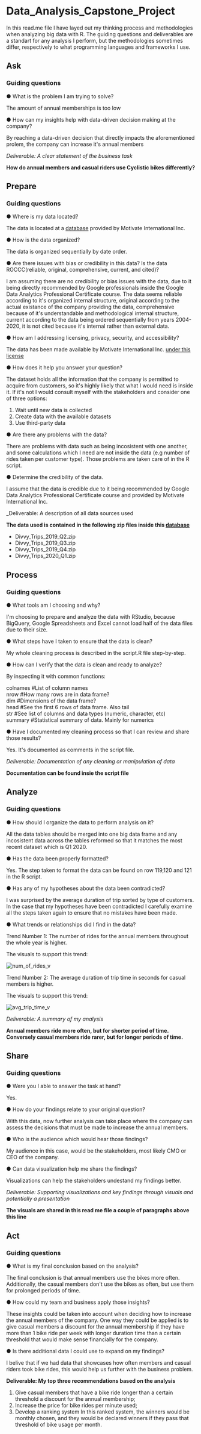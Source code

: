 # Data_Analysis_Capstone_Project

In this read.me file I have layed out my thinking process and methodologies when analyzing big data with R. The guiding questions and deliverables are a standart for any analysis I perform, but the methodologies sometimes differ, respectively to what programming languages and frameworks I use.

## Ask
### Guiding questions
● What is the problem I am trying to solve?  

The amount of annual memberships is too low  

● How can my insights help with data-driven decision making at the company?  

By reaching a data-driven decision that directly impacts the aforementioned prolem, the company can increase it's annual members  

_Deliverable: A clear statement of the business task_

**How do annual members and casual riders use Cyclistic bikes differently?**  

## Prepare  

### Guiding questions   

● Where is my data located?  

The data is located at a [database](https://divvy-tripdata.s3.amazonaws.com/index.html) provided by Motivate International Inc. 

● How is the data organized?  

The data is organized sequentially by date order.   

● Are there issues with bias or credibility in this data? Is the data ROCCC(reliable, original, comprehensive, current, and cited)?  

I am assuming there are no credibility or bias issues with the data, due to it being directly recommended by Google professionals inside the Google Data Analytics Professional Certificate course. The data seems reliable according to it's organized internal structure, original according to the actual existance of the company providing the data, comprehensive because of it's understandable and methodological internal structure, current according to the data being ordered sequentially from years 2004-2020, it is not cited because it's internal rather than external data.   

● How am I addressing licensing, privacy, security, and accessibility?  

The data has been made available by Motivate International Inc. [under this license](https://www.divvybikes.com/data-license-agreement)   

● How does it help you answer your question?  

The dataset holds all the information that the company is permitted to acquire from customers, so it's highly likely that what I would need is inside it. If it's not I would consult myself with the stakeholders and consider one of three options:  

1. Wait until new data is collected  
2. Create data with the available datasets  
3. Use third-party data  

● Are there any problems with the data?  

There are problems with data such as being incosistent with one another, and some calculations which I need are not inside the data (e.g number of rides taken per customer type). Those problems are taken care of in the R script.  

● Determine the credibility of the data.  

I assume that the data is credible due to it being recommended by Google Data Analytics Professional Certificate course and provided by Motivate International Inc. 

_Deliverable: A description of all data sources used  

**The data used is contained in the following zip files inside this [database](https://divvy-tripdata.s3.amazonaws.com/index.html)**  

- Divvy_Trips_2019_Q2.zip  
- Divvy_Trips_2019_Q3.zip  
- Divvy_Trips_2019_Q4.zip  
- Divvy_Trips_2020_Q1.zip  

## Process  

### Guiding questions  

● What tools am I choosing and why?  

I'm choosing to prepare and analyze the data with RStudio, because BigQuery, Google Spreadsheets and Excel cannot load half of the data files due to their size.  

● What steps have I taken to ensure that the data is clean?  

My whole cleaning process is described in the script.R file step-by-step.

● How can I verify that the data is clean and ready to analyze?

By inspecting it with common functions:

colnames             #List of column names  
nrow                 #How many rows are in data frame?  
dim                  #Dimensions of the data frame?  
head                 #See the first 6 rows of data frame.  Also tail  
str                  #See list of columns and data types (numeric, character, etc)  
summary              #Statistical summary of data. Mainly for numerics  


● Have I documented my cleaning process so that I can review and share those results?  

Yes. It's documented as comments in the script file.  

_Deliverable: Documentation of any cleaning or manipulation of data_  

**Documentation can be found insie the script file**

## Analyze  

### Guiding questions  
● How should I organize the data to perform analysis on it?

All the data tables should be merged into one big data frame and any incosistent data across the tables reformed so that it matches the most recent dataset which is Q1 2020.

● Has the data been properly formatted?

Yes. The step taken to format the data can be found on row 119,120 and 121 in the R script.

● Has any of my hypotheses about the data been contradicted?

I was surprised by the average duration of trip sorted by type of customers. In the case that my hypotheses have been contradicted I carefully examine all the steps taken again to ensure that no mistakes have been made.  

● What trends or relationships did I find in the data?  

Trend Number 1: The number of rides for the annual members throughout the whole year is higher.  

The visuals to support this trend:

![num_of_rides_v](https://github.com/VladStoyanoff/Data_Analysis_Project/blob/main/VIsuals/num_of_rides_v.png)

Trend Number 2: The average duration of trip time in seconds for casual members is higher.  

The visuals to support this trend:

![avg_trip_time_v](https://github.com/VladStoyanoff/Data_Analysis_Project/blob/main/VIsuals/avg_trip_time_v.png)

_Deliverable: A summary of my analysis_

**Annual members ride more often, but for shorter period of time. Conversely casual members ride rarer, but for longer periods of time.**

## Share   

### Guiding questions  

● Were you I able to answer the task at hand?  

Yes.  

● How do your findings relate to your original question?  

With this data, now further analysis can take place where the company can assess the decisions that must be made to increase the annual members.  

● Who is the audience which would hear those findings?  

My audience in this case, would be the stakeholders, most likely CMO or CEO of the company.  

● Can data visualization help me share the findings?  

Visualizations can help the stakeholders undestand my findings better.  

_Deliverable: Supporting visualizations and key findings through visuals and potentially a presentation_

**The visuals are shared in this read me file a couple of paragraphs above this line**

## Act  

### Guiding questions  
● What is my final conclusion based on the analysis?

The final conclusion is that annual members use the bikes more often. Additionally, the casual members don't use the bikes as often, but use them for prolonged periods of time.

● How could my team and business apply those insights?

These insights could be taken into account when deciding how to increase the annual members of the company. One way they could be applied is to give casual members a discount for the annual membership if they have more than 1 bike ride per week with longer duration time than a certain threshold that would make sense financially for the company.

● Is there additional data I could use to expand on my findings?

I belive that if we had data that showcases how often members and casual riders took bike rides, this would help us further with the business problem.

**Deliverable: My top three recommendations based on the analysis**  

1. Give casual members that have a bike ride longer than a certain threshold a discount for the annual membership;  
2. Increase the price for bike rides per minute used;  
3. Develop a ranking system In this ranked system, the winners would be monthly chosen, and they would be declared winners if they pass that threshold of bike usage per month.  
